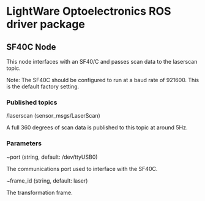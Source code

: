 # LightWare Optoelectronics ROS driver package

## SF40C Node

This node interfaces with an SF40/C and passes scan data to the laserscan topic.

Note: The SF40C should be configured to run at a baud rate of 921600. This is the default factory setting.

### Published topics
/laserscan (sensor_msgs/LaserScan)

A full 360 degrees of scan data is published to this topic at around 5Hz.

### Parameters
~port (string, default: /dev/ttyUSB0)

The communications port used to interface with the SF40C.

~frame_id (string, default: laser)

The transformation frame.



